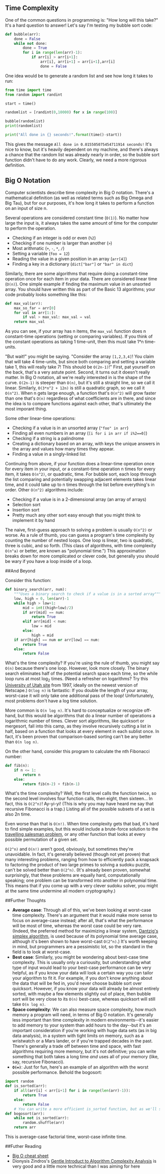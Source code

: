 ## Time Complexity

One of the common questions in programming is: "How long will this take?"  It's a hard question to answer!  Let's say I'm testing my bubble sort code:

```python
def bubble(arr):
    done = False
    while not done:
        done = True
        for i in range(len(arr)-1):
            if arr[i] > arr[i+1]:
                arr[i], arr[i+1] = arr[i+1],arr[i]
                done = False
```

One idea would be to generate a random list and see how long it takes to run:

```python
from time import time
from random import randint

start = time()

randomlist = [randint(0,10000) for x in range(100)]

bubble(randomlist)
print(randomlist)

print("All done in {} seconds!".format(time()-start))
```

This gives the message `All done in 0.015505075454711914 seconds!`  It's nice to know, but it's heavily dependent on my machine, and there's always a chance that the random list was already nearly in order, so the bubble sort function didn't have to do any work.  Clearly, we need a more rigorous definition.

## Big O Notation

Computer scientists describe time complexity in Big O notation.  There's a mathematical definition (as well as related terms such as Big Omega and Big Tau), but for our purposes, it's how long it takes to perform a function on an input of size n.

Several operations are considered constant time (`O(1)`).  No matter how large the input is, it always takes the same amount of time for the computer to perform the operation.

* Checking if an integer is odd or even (`%2`)
* Checking if one number is larger than another (`>`)
* Most arithmatic (`+`, `-`, `*`, `/`)
* Setting a variable (`foo = 12`)
* Reading the value in a given position in an array (`arr[4]`)
* Finding a key in a dictionary (`dict["bar"]` or `"bar" in dict`)

Similarly, there are some algorithms that require doing a constant-time operation once for each item in your data.  There are considered linear time (`O(n)`).  One simple example if finding the maximum value in an unsorted array.  You should have written this as part of the Basic 13 algorithms; your code probably looks something like this:

```python
def max_val(arr):
	max_so_far = arr[0]
	for val in arr[1:]:
		if val > max_val: max_val = val
	return max_val
```

As you can see, if your array has n items, the `max_val` function does n constant-time operations (setting or comparing variables).  If you think of the constant operations as taking 1 time-unit, then this must take 1*n time-units.

"But wait!" you might be saying.  "Consider the array `[1,2,3,4]`!  You claim that will take 4 time-units, but since both comparing and setting a variable take 1, this will really take 7!  This should be `O(2n-1)`!"  First, pat yourself on the back, that's a very astute point.  Second, it turns out it doesn't really matter.  In Big O notation, all we're really interested in is the shape of the curve.  `O(2n-1)` is steeper than `O(n)`, but it's still a straight line, so we call it linear.  Similarly, `O(3*n^2 + 12n)` is still a quadratic graph, so we call it `O(n^2)`.  When n gets large enough, a function that's `O(n^2)` will grow faster than one that's `O(n)` regardless of what coefficients are in there, and since the idea is to compare functions against each other, that's ultimately the most imporant thing.

Some other linear-time operations:

* Checking if a value is in an unsorted array (`"foo" in arr`)
* Finding all even numbers in an array (`[i for i in arr if i%2==0]`)
* Checking if a string is a palindrome
* Creating a dictionary based on an array, with keys the unique answers in the array and values how many times they appear.
* Finding a value in a singly-linked list

Continuing from above, if your function does a linear-time operation once for every item in your input, or a constant-time operation n times for every item, it takes `O(n^2)`, or quadratic, time.  For bubble sort, each loop through the list comparing and potentially swapping adjacent elements takes linear time, and it could take up to n times through the list before everything's in order.  Other `O(n^2)` algorithms include:

* Checking if a value is in a 2-dimensional array (an array of arrays)
* Selection sort
* Insertion sort
* Pretty much any other sort easy enough that you might think to implement it by hand

The naive, first-guess approach to solving a problem is usually `O(n^2)` or worse.  As a rule of thumb, you can guess a program's time complexity by counting the number of nested loops.  One loop is linear, two is quadratic, three is cubic, and so forth.  (This class of algorithms, with time complexity `O(n^a)` or better, are known as "polynomial time.")  This approximation breaks down for more complicated or clever code, but generally you should be wary if you have a loop inside of a loop.

##And Beyond

Consider this function:

```python
def binary_search(arr, num):
    """Uses a binary search to check if a value is in a sorted array"""
    low, high = 0, len(arr)-1
    while high > low+1:
        mid = int((high+low)/2)
        if arr[mid] == num:
            return True
        elif arr[mid] < num:
            low = mid
        else:
            high = mid
    if arr[high] == num or arr[low] == num:
        return True
    else:
        return False
```

What's the time complexity?  If you're using the rule of thumb, you might say `O(n)` because there's one loop.  However, look more closely.  The binary search eliminates half of the potential search space each time, so the while loop runs at most log<sub>2</sub> times.  (Need a refresher on logarithms?  Try this [University of Utah site](http://www.math.utah.edu/~pa/math/log.html) from 1997, ideally on the newest version of Netscape.)  `O(log n)` is fantastic: If you double the length of your array, worst-case it will only take one additional pass of the loop!  Unfortunately, most problems don't have a log time solution.

More common is `O(n log n)`.  It's hard to conceptualize or recognize off-hand, but this would be algorithms that do a linear number of operations a logarithmic number of times.  Clever sort algorithms, like quicksort or mergesort, fall into this camp, as they involve recursively cutting a list in half, based on a function that looks at every element in each sublist once.  In fact, it's been proven that comparison-based sorting can't be any better than `O(n log n)`.

On the other hand, consider this program to calculate the nth Fibonacci number:

```python
def fib(n):
	if n <= 1:
		return n
	else:
		return fib(n-2) + fib(n-1)
```

What's the time complexity?  Well, the first level calls the function twice, so the second level involves four function calls, then eight, then sixteen... In fact, this is `O(2^n)`!  Ay-yi-yi!  (This is why you may have heard me say that recursive Fibonacci is a trap.)  Listing all of the possible subsets of a set is also 2<super>n</super> time.

Even worse than that is `O(n!)`.  When time complexity gets that bad, it's hard to find simple examples, but this would include a brute-force solution to the [travelling salesman problem](https://en.wikipedia.org/wiki/Travelling_salesman_problem), or any other function that looks at every possible permutation of a given set.

`O(2^n)` and `O(n!)` aren't good, obviously, but sometimes they're unavoidable.  In fact, it's generally believed (though not yet proven) that many interesting problems, ranging from how to efficiently pack a knapsack to factoring the product of two large primes to solving a sudoku puzzle, can't be solved better than `O(2^n)`.  (It's already been proven, somewhat surprisingly, that these problems are equally hard, computationally speaking; one problem can be transformed into another in polynomial time.  This means that if you come up with a very clever sudoku solver, you might at the same time undermine all modern cryptography.)

##Further Thoughts

* __Average case__: Through all of this, we've been looking at worst-case time complexity.  There's an argument that it would make more sense to focus on average-case instead; after all, that's what the performance will be most of time, whereas the worst case could be very rare.  (Indeed, the preferred method for maximizing a linear system, [Dantzig's simplex algorithm](https://en.wikipedia.org/wiki/Simplex_algorithm), is used because of its polynomial time average case, although it's been shown to have worst-cast `O(2^n)`.)  It's worth keeping in mind, but programmers are a pessimistic lot, so the standard in the field is to look at worst-case.
* __Best case__: Similarly, you might be wondering about best-case time complexity.  This is usually only a curiousity, but understanding what type of input would lead to your best-case performance can be very helpful, as if you know your data will look a certain way you can tailor your algorithm to fit it.  For example, if you don't know anything about the data that will be fed in, you'd never choose bubble sort over quicksort.  However, if you know your data will already be almost entirely sorted, with maybe a few elements slightly out of place, then bubble sort will be very close to its `O(n)` best-case, whereas quicksort will still take `O(n log n)`.
* __Space complexity__: We can also measure space complexity, how much memory a program will need, in terms of Big O notation.  It's generally less important than time complexity in modern environments--it's easier to add memory to your system than add hours to the day--but it's an important consideration if you're working with huge data sets (as in big data analysis), in a system with tight limits on memory, such as a wristwatch or a Mars lander, or if you're trapped decades in the past.  There's generally a trade off between time and space, with fast algorithms requiring more memory, but it's not definitive; you can write something that both takes a long time *and* uses all of your memory (like, say, recursive Fibonacci).
* __`O(∞)`__: Just for fun, here's an example of an algorithm with the worst possible performance.  Behold the bogosort:  
```python
import random
def is_sorted(arr):
	if all(arr[i] < arr[i+1] for i in range(len(arr)-1)):
		return True
	else:
		return False
	# You can write a more efficient is_sorted function, but as we'll see, it won't matter
def bogosort(arr):
	while not is_sorted(arr):
		random.shuffle(arr)
	return arr
```
This is average-case factorial time, worst-case infinite time.

##Futher Reading

* [Big O cheat sheet](http://bigocheatsheet.com/)
* Dionysis Zindros's [Gentle Introduct to Algorithm Complexity Analysis](http://discrete.gr/complexity/) is very good and a little more technical than I was aiming for here